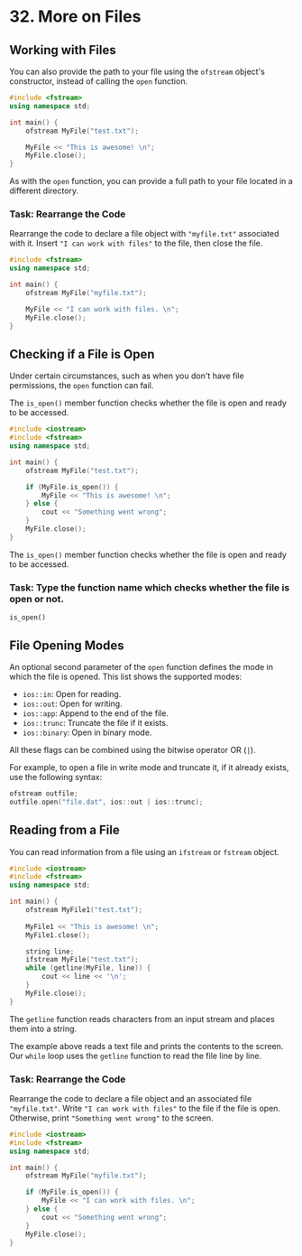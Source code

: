 # 32. More on Files

## Working with Files
You can also provide the path to your file using the `ofstream` object's constructor, instead of calling the `open` function.

```cpp
#include <fstream>
using namespace std;

int main() {
    ofstream MyFile("test.txt");

    MyFile << "This is awesome! \n";
    MyFile.close();
}
```

As with the `open` function, you can provide a full path to your file located in a different directory.

### Task: Rearrange the Code
Rearrange the code to declare a file object with `"myfile.txt"` associated with it. Insert `"I can work with files"` to the file, then close the file.

```cpp
#include <fstream>
using namespace std;

int main() {
    ofstream MyFile("myfile.txt");

    MyFile << "I can work with files. \n";
    MyFile.close();
}
```

## Checking if a File is Open
Under certain circumstances, such as when you don't have file permissions, the `open` function can fail. 

The `is_open()` member function checks whether the file is open and ready to be accessed.

```cpp
#include <iostream>
#include <fstream>
using namespace std;

int main() {
    ofstream MyFile("test.txt");

    if (MyFile.is_open()) {
        MyFile << "This is awesome! \n";
    } else {
        cout << "Something went wrong";
    }
    MyFile.close();
}
```

The `is_open()` member function checks whether the file is open and ready to be accessed.

### Task: Type the function name which checks whether the file is open or not.

```
is_open()
```

## File Opening Modes
An optional second parameter of the `open` function defines the mode in which the file is opened. This list shows the supported modes:

- `ios::in`: Open for reading.
- `ios::out`: Open for writing.
- `ios::app`: Append to the end of the file.
- `ios::trunc`: Truncate the file if it exists.
- `ios::binary`: Open in binary mode.

All these flags can be combined using the bitwise operator OR (`|`).

For example, to open a file in write mode and truncate it, if it already exists, use the following syntax:

```cpp
ofstream outfile;
outfile.open("file.dat", ios::out | ios::trunc);
```

## Reading from a File
You can read information from a file using an `ifstream` or `fstream` object.

```cpp
#include <iostream>
#include <fstream>
using namespace std;

int main() {
    ofstream MyFile1("test.txt");
    
    MyFile1 << "This is awesome! \n";
    MyFile1.close();

    string line;
    ifstream MyFile("test.txt");
    while (getline(MyFile, line)) {
        cout << line << '\n';
    }
    MyFile.close();
}
```

The `getline` function reads characters from an input stream and places them into a string.

The example above reads a text file and prints the contents to the screen. Our `while` loop uses the `getline` function to read the file line by line.

### Task: Rearrange the Code
Rearrange the code to declare a file object and an associated file `"myfile.txt"`. Write `"I can work with files"` to the file if the file is open. Otherwise, print `"Something went wrong"` to the screen.

```cpp
#include <iostream>
#include <fstream>
using namespace std;

int main() {
    ofstream MyFile("myfile.txt");

    if (MyFile.is_open()) {
        MyFile << "I can work with files. \n";
    } else {
        cout << "Something went wrong";
    }
    MyFile.close();
}
```
